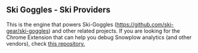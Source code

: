 ## Ski Goggles - Ski Providers

This is the engine that powers Ski-Goggles (https://github.com/ski-gear/ski-goggles) and other related projects.
If you are looking for the Chrome Extension that can help you debug Snowplow analytics (and other vendors), check [this repository.](https://github.com/ski-gear/ski-goggles)
